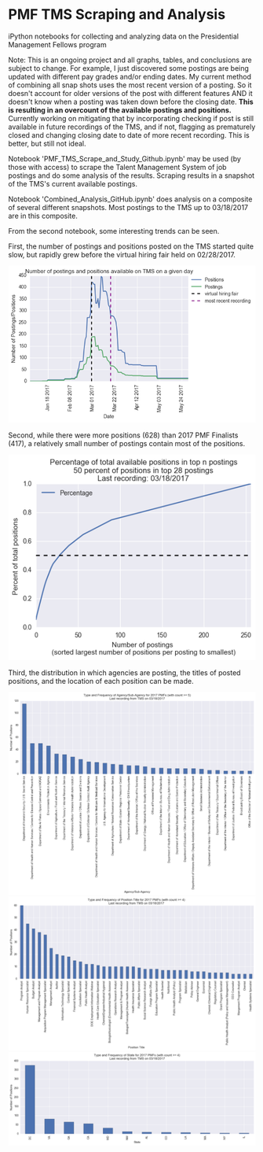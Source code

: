# PMF TMS Scraping and Analysis
iPython notebooks for collecting and analyzing data on the Presidential Management Fellows program

Note: This is an ongoing project and all graphs, tables, and conclusions are subject to change. For example, I just discovered some postings are being updated with different pay grades and/or ending dates. My current method of combining all snap shots uses the most recent version of a posting. So it doesn't account for older versions of the post with different features AND it doesn't know when a posting was taken down before the closing date. <b>This is resulting in an overcount of the available postings and positions.</b> Currently working on mitigating that by incorporating checking if post is still available in future recordings of the TMS, and if not, flagging as prematurely closed and changing closing date to date of more recent recording. This is better, but still not ideal.

Notebook 'PMF_TMS_Scrape_and_Study_Github.ipynb' may be used (by those with access) to scrape the Talent Management System of job postings and do some analysis of the results. Scraping results in a snapshot of the TMS's current available postings.

Notebook 'Combined_Analysis_GitHub.ipynb' does analysis on a composite of several different snapshots. Most postings to the TMS up to 03/18/2017 are in this composite.

From the second notebook, some interesting trends can be seen.

First, the number of postings and positions posted on the TMS started quite slow, but rapidly grew before the virtual hiring fair held on 02/28/2017.

<img src="./PMF_GitHub/DailyPositionsPostings170318.png" />

Second, while there were more positions (628) than 2017 PMF Finalists (417), a relatively small number of postings contain most of the positions.

<img src="./PMF_GitHub/Composite_Postings_Positions_Percent170318.png" />

Third, the distribution in which agencies are posting, the titles of posted positions, and the location of each position can be made.

<img src="./PMF_GitHub/Agency170318.png" />

<img src="./PMF_GitHub/Position170318.png" />

<img src="./PMF_GitHub/State170318.png" />
